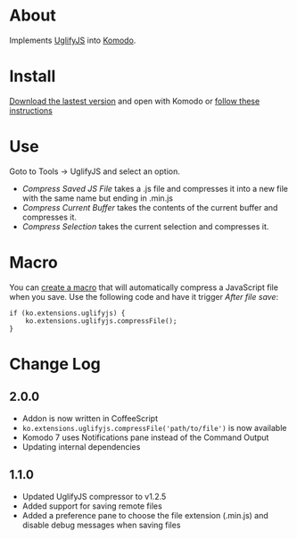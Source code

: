 # About

Implements [UglifyJS](https://github.com/mishoo/UglifyJS) into [Komodo](http://www.activestate.com/komodo-ide).

# Install

[Download the lastest version](https://github.com/wGEric/Komodo-UglifyJS/downloads) and open with Komodo or [follow these instructions](http://docs.activestate.com/komodo/6.1/tutorial/tourlet_extensions.html#tourlet_install_extension_top)

# Use

Goto to Tools -> UglifyJS and select an option.

* _Compress Saved JS File_ takes a .js file and compresses it into a new file with the same name but ending in .min.js
* _Compress Current Buffer_ takes the contents of the current buffer and compresses it.
* _Compress Selection_ takes the current selection and compresses it.

# Macro

You can [create a macro](http://docs.activestate.com/komodo/6.1/macros.html#macros_top) that will automatically compress a JavaScript file when you save. Use the following code and have it trigger _After file save_:

    if (ko.extensions.uglifyjs) {
        ko.extensions.uglifyjs.compressFile();
    }

# Change Log

## 2.0.0

* Addon is now written in CoffeeScript
* `ko.extensions.uglifyjs.compressFile('path/to/file')` is now available
* Komodo 7 uses Notifications pane instead of the Command Output
* Updating internal dependencies

## 1.1.0

* Updated UglifyJS compressor to v1.2.5
* Added support for saving remote files
* Added a preference pane to choose the file extension (.min.js) and disable debug messages when saving files
